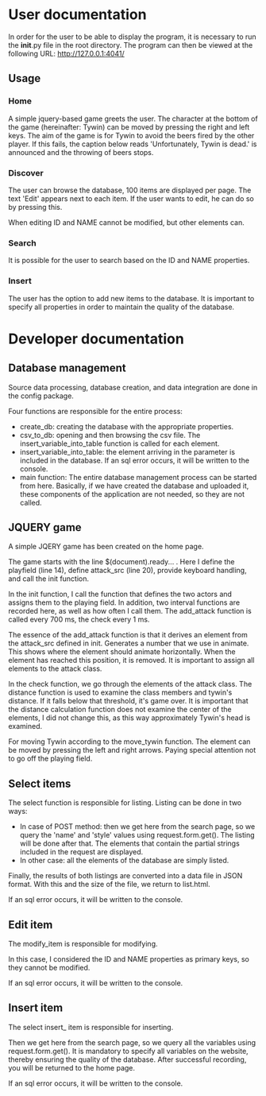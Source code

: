 # User documentation
In order for the user to be able to display the program, it is necessary to run the __init__.py file in the root directory. The program can then be viewed at the following URL: http://127.0.0.1:4041/

## Usage

### Home
A simple jquery-based game greets the user. The character at the bottom of the game (hereinafter: Tywin) can be moved by pressing the right and left keys. The aim of the game is for Tywin to avoid the beers fired by the other player. If this fails, the caption below reads 'Unfortunately, Tywin is dead.' is announced and the throwing of beers stops.

### Discover
The user can browse the database, 100 items are displayed per page. The text 'Edit' appears next to each item. If the user wants to edit, he can do so by pressing this. 

When editing ID and NAME cannot be modified, but other elements can.

### Search
It is possible for the user to search based on the ID and NAME properties.

### Insert
The user has the option to add new items to the database. It is important to specify all properties in order to maintain the quality of the database.

# Developer documentation

## Database management

Source data processing, database creation, and data integration are done in the config package.

Four functions are responsible for the entire process:

- create_db: creating the database with the appropriate properties.
- csv_to_db: opening and then browsing the csv file. The insert_variable_into_table function is called for each element.
- insert_variable_into_table: the element arriving in the parameter is included in the database. If an sql error occurs, it will be written to the console.
- main function: The entire database management process can be started from here. Basically, if we have created the database and uploaded it, these components of the application are not needed, so they are not called.

## JQUERY game

A simple JQERY game has been created on the home page.

The game starts with the line $(document).ready... . Here I define the playfield (line 14), define attack_src (line 20), provide keyboard handling, and call the init function.

In the init function, I call the function that defines the two actors and assigns them to the playing field. In addition, two interval functions are recorded here, as well as how often I call them. The add_attack function is called every 700 ms, the check every 1 ms.

The essence of the add_attack function is that it derives an element from the attack_src defined in init. Generates a number that we use in animate. This shows where the element should animate horizontally. When the element has reached this position, it is removed. It is important to assign all elements to the attack class.

In the check function, we go through the elements of the attack class. The distance function is used to examine the class members and tywin's distance. If it falls below that threshold, it's game over. It is important that the distance calculation function does not examine the center of the elements, I did not change this, as this way approximately Tywin's head is examined.

For moving Tywin according to the move_tywin function. The element can be moved by pressing the left and right arrows. Paying special attention not to go off the playing field.

## Select items

The select function is responsible for listing. Listing can be done in two ways:

- In case of POST method: then we get here from the search page, so we query the 'name' and 'style' values using request.form.get(). The listing will be done after that. The elements that contain the partial strings included in the request are displayed.
- In other case: all the elements of the database are simply listed.

Finally, the results of both listings are converted into a data file in JSON format. With this and the size of the file, we return to list.html.

If an sql error occurs, it will be written to the console.

## Edit item

The modify_item is responsible for modifying.

In this case, I considered the ID and NAME properties as primary keys, so they cannot be modified.

If an sql error occurs, it will be written to the console.

## Insert item

The select insert_ item is responsible for inserting.

Then we get here from the search page, so we query all the variables using request.form.get(). It is mandatory to specify all variables on the website, thereby ensuring the quality of the database. After successful recording, you will be returned to the home page.

If an sql error occurs, it will be written to the console.

